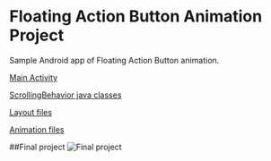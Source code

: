 # Floating Action Button Animation Project

Sample Android app of Floating Action Button animation. 

[Main Activity](https://github.com/valdio/FloatingActionButton_Animation_Project/blob/master/FloatingActionButtonProject/app/src/main/java/com/valdio/valdioveliu/floatingactionbuttonproject/MainActivity.java)

[ScrollingBehavior java classes](https://github.com/valdio/FloatingActionButton_Animation_Project/tree/master/FloatingActionButtonProject/app/src/main/java/com/valdio/valdioveliu/floatingactionbuttonproject/Scrolling_Floating_Action_Button)

[Layout files](https://github.com/valdio/FloatingActionButton_Animation_Project/tree/master/FloatingActionButtonProject/app/src/main/res/layout)

[Animation files](https://github.com/valdio/FloatingActionButton_Animation_Project/tree/master/FloatingActionButtonProject/app/src/main/res/anim)

##Final project
![Final project](https://github.com/valdio/FloatingActionButton_Animation_Project/blob/master/Screenshots/final%20project.gif)
